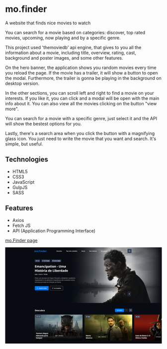 # mo.finder
A website that finds nice movies to watch

You can search for a movie based on categories: discover, top rated movies, upcoming, now playing and by a specific genre. 

This project used 'themoviedb' api engine, that gives to you all the information about a movie, including title, overview, rating, cast, background and poster images, and some other features.

On the hero banner, the application shows you random movies every time you reload the page. If the movie has a trailer, it will show a button to open the modal. Furthermore, the trailer is gonna be playing in the background on desktop version. 

In the other sections, you can scroll left and right to find a movie on your interests. If you like it, you can click and a modal will be open with the main info about it. You can also view all the movies clicking on the button "view more".

You can search for a movie with a specific genre, just select it and the API will show the bestest options for you.

Lastly, there's a search area when you click the button with a magnifying glass icon. You just need to write the movie that you want and search. It's simple, but useful.

## Technologies
- HTML5
- CSS3
- JavaScript
- GulpJS
- SASS

## Features 
- Axios
- Fetch JS
- API (Application Programming Interface)

[mo.Finder page](https://vitorlinsbinski.github.io/mo.finder/)

<img src="./assets/screenshot-movienow.png" width = "800px" height = "auto">
